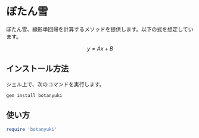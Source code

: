 # ぼたん雪

ぼたん雪、線形単回帰を計算するメソッドを提供します。以下の式を想定しています。

$$y=Ax+B$$

## インストール方法

シェル上で、次のコマンドを実行します。

```console
gem install botanyuki
```

## 使い方

```ruby
require 'botanyuki'
```

